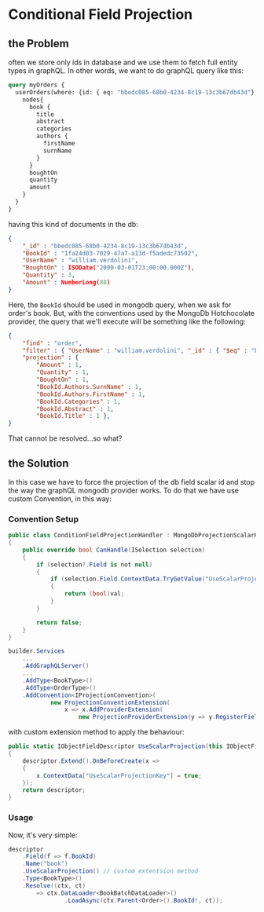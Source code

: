 # Conditional Field Projection

## the Problem
often we store only ids in database and we use them to fetch full entity types in graphQL. 
In other words, we want to do graphQL query like this:

```graphql
query myOrders {
  userOrders(where: {id: { eq: "bbedc085-68b0-4234-8c19-13c3b67db43d"}, }) {
    nodes{
      book {
        title
        abstract
        categories
        authors {
          firstName
          surnName
        }
      }
      boughtOn
      quantity
      amount
    }
  }
}
```

having this kind of documents in the db:

```json
{
    "_id" : "bbedc085-68b0-4234-8c19-13c3b67db43d",
    "BookId" : "1fa24d03-7029-47a7-a13d-f5adedc73502",
    "UserName" : "william.verdolini",
    "BoughtOn" : ISODate("2000-03-01T23:00:00.000Z"),
    "Quantity" : 3,
    "Amount" : NumberLong(88)
}
```
Here, the `BookId` should be used in mongodb query, when we ask for order's book.
But, with the conventions used by the MongoDb Hotchocolate provider, the query that we'll execute will be something like the following:

```json
{ 
	"find" : "order", 
	"filter" : { "UserName" : "william.verdolini", "_id" : { "$eq" : "bbedc085-68b0-4234-8c19-13c3b67db43d" } }, 
	"projection" : { 
		"Amount" : 1, 
		"Quantity" : 1, 
		"BoughtOn" : 1, 
		"BookId.Authors.SurnName" : 1, 
		"BookId.Authors.FirstName" : 1, 
		"BookId.Categories" : 1, 
		"BookId.Abstract" : 1, 
		"BookId.Title" : 1 }, 
}
```

That cannot be resolved...so what?


## the Solution

In this case we have to force the projection of the db field scalar id and stop the way the graphQL mongodb provider works. To do that we have use custom Convention, in this way: 

### Convention Setup
```csharp
public class ConditionFieldProjectionHandler : MongoDbProjectionScalarHandler
{
    public override bool CanHandle(ISelection selection)
    {
        if (selection?.Field is not null)
        {
            if (selection.Field.ContextData.TryGetValue("UseScalarProjectionKey", out var val) && val != null)
            {
                return (bool)val;
            }
        }

        return false;
    }
}
```

```csharp
builder.Services
    ...
	.AddGraphQLServer()
	...
    .AddType<BookType>()
	.AddType<OrderType>()
	.AddConvention<IProjectionConvention>(
            new ProjectionConventionExtension(
                x => x.AddProviderExtension(
                    new ProjectionProviderExtension(y => y.RegisterFieldHandler<ConditionFieldProjectionHandler>()))))
```
with custom extension method to apply the behaviour:

```csharp
public static IObjectFieldDescriptor UseScalarProjection(this IObjectFieldDescriptor descriptor)
{
    descriptor.Extend().OnBeforeCreate(x =>
    {
        x.ContextData["UseScalarProjectionKey"] = true;
    });
    return descriptor;
}
```

### Usage
Now, it's very simple:

```csharp
descriptor
    .Field(f => f.BookId)
    .Name("book")
    .UseScalarProjection() // custom extentsion method
    .Type<BookType>()
    .Resolve((ctx, ct)
        => ctx.DataLoader<BookBatchDataLoader>()
                .LoadAsync(ctx.Parent<Order>().BookId!, ct));
```


